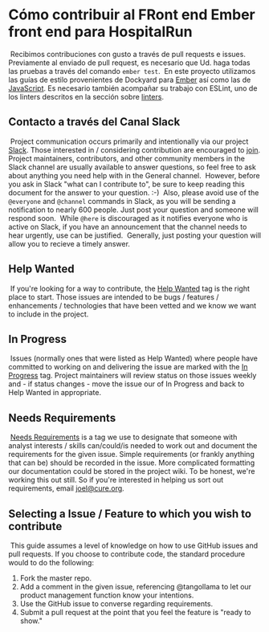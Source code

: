 # Cómo contribuir al FRont end Ember front end para HospitalRun
​
Recibimos contribuciones con gusto a través de pull requests e issues. Previamente al enviado de pull request, es necesario que Ud. haga todas las pruebas a través del comando ```ember test```. 
​
En este proyecto utilizamos las guías de estilo provenientes de Dockyard para [Ember](https://github.com/dockyard/styleguides/blob/master/engineering/ember.md) así como las de [JavaScript](https://github.com/dockyard/styleguides/blob/master/engineering/javascript.md). Es necesario también acompañar su trabajo con ESLint, uno de los linters descritos en la sección sobre  [linters](#linter).
​
## Contacto a través del Canal Slack
​
Project communication occurs primarily and intentionally via our project [Slack](https://hospitalrun.slack.com/). Those interested in / considering contribution are encouraged to [join](https://hospitalrun-slackin.herokuapp.com/). Project maintainers, contributors, and other community members in the Slack channel are usually available to answer questions, so feel free to ask about anything you need help with in the General channel. 
​
However, before you ask in Slack "what can I contribute to", be sure to keep reading this document for the answer to your question. :-)
​
Also, please avoid use of the `@everyone` and `@channel` commands in Slack, as you will be sending a notification to nearly 600 people. Just post your question and someone will respond soon.
​
While `@here` is discouraged as it notifies everyone who is active on Slack, if you have an announcement that the channel needs to hear urgently, use can be justified.
​
Generally, just posting your question will allow you to recieve a timely answer.
​
## Help Wanted
​
If you're looking for a way to contribute, the [Help Wanted](https://github.com/HospitalRun/hospitalrun-frontend/labels/Help%20Wanted) tag is the right place to start. Those issues are intended to be bugs / features / enhancements / technologies that have been vetted and we know we want to include in the project.
​
## In Progress
​
Issues (normally ones that were listed as Help Wanted) where people have committed to working on and delivering the issue are marked with the [In Progress](https://github.com/HospitalRun/hospitalrun-frontend/labels/Help%20Wanted) tag. Project maintainers will review status on those issues weekly and - if status changes - move the issue our of In Progress and back to Help Wanted in appropriate.
​
## Needs Requirements
​
[Needs Requirements](https://github.com/HospitalRun/hospitalrun-frontend/labels/Needs%20Requirements) is a tag we use to designate that someone with analyst interests / skills can/could/is needed to work out and document the requirements for the given issue. Simple requirements (or frankly anything that can be) should be recorded in the issue. More complicated formatting our documentation could be stored in the project wiki. To be honest, we're working this out still. So if you're interested in helping us sort out requirements, email joel@cure.org.
​
## Selecting a Issue / Feature to which you wish to contribute
​
This guide assumes a level of knowledge on how to use GitHub issues and pull requests. If you choose to contribute code, the standard procedure would to do the following:
​
1. Fork the master repo.
2. Add a comment in the given issue, referencing @tangollama to let our product management function know your intentions.
3. Use the GitHub issue to converse regarding requirements.
4. Submit a pull request at the point that you feel the feature is "ready to show."
